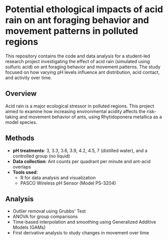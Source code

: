 # Potential ethological impacts of acid rain on ant foraging behavior and movement patterns in polluted regions

This repository contains the code and data analysis for a student-led research project investigating the effect of acid rain (simulated using sulfuric acid) on ant foraging behavior and movement patterns. The study focused on how varying pH levels influence ant distribution, acid contact, and activity over time.

## Overview
Acid rain is a major ecological stressor in polluted regions. This project aimed to examine how increasing environmental acidity affects the risk-taking and movement behavior of ants, using Rhytidoponera metallica as a model species.

## Methods
- **pH treatments**: 3, 3.3, 3.6, 3.9, 4.2, 4.5, 7 (distilled water), and a controlled group (no liquid)
- **Data collection**: Ant counts per quadrant per minute and ant-acid overlaps
- **Tools used**:  
  - R for data analysis and visualization  
  - PASCO Wireless pH Sensor (Model PS-3204)

## Analysis
- Outlier removal using Grubbs' Test  
- ANOVA for group comparisons  
- Time-based interpolation and smoothing using Generalized Additive Models (GAMs)  
- First derivative analysis to study changes in movement over time
